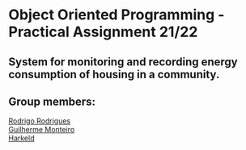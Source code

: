 # Object Oriented Programming - Practical Assignment 21/22
## System for monitoring and recording energy consumption of housing in a community.


## Group members:    
[Rodrigo Rodrigues](https://github.com/webst2r)  
[Guilherme Monteiro](https://github.com/rushmetra)  
[Harkeld](https://github.com/)
